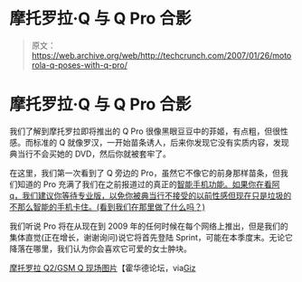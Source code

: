 # 摩托罗拉·Q 与 Q Pro  合影

> 原文：<https://web.archive.org/web/http://techcrunch.com/2007/01/26/motorola-q-poses-with-q-pro/>

# 摩托罗拉·Q 与 Q Pro 合影

我们了解到摩托罗拉即将推出的 Q Pro 很像黑眼豆豆中的菲姬，有点粗，但很性感。而标准的 Q 就像罗汉，一开始苗条诱人，后来你发现它没有实质内容，发现典当行不会买她的 DVD，然后你就被套牢了。

在这里，我们第一次看到了 Q 旁边的 Pro，虽然它不像它的前身那样苗条，但我们知道的 Pro 充满了我们在之前报道过的真正的[智能手机功能。如果你在看阿 q，我们建议你等待专业版，以免你被典当行不接受的以前性感但现在只是垃圾的不那么智能的手机卡住。(看到我们在那里做了什么吗？)](https://web.archive.org/web/20130628181834/http://crunchgear.com/2007/01/08/motorola-q-pro-finally-hits-the-streets/)

我们听说 Pro 将在从现在到 2009 年的任何时候在每个网络上推出，但是我们的集体直觉(正在增长，谢谢询问)说它将首先登陆 Sprint，可能在本季度末。无论它降落在哪里，我们认为你会喜欢它可爱的女士肿块。

[摩托罗拉 Q2/GSM Q 现场图片](https://web.archive.org/web/20130628181834/http://www.howardforums.com/showthread.php?t=1096295)【霍华德论坛，via[Giz](https://web.archive.org/web/20130628181834/http://gizmodo.com/gadgets/smartphones/motorola-q-pro-spotted-again-next-to-lesser-q-231575.php)